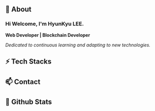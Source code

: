## 👀 About
### Hi Welcome, I'm **HyunKyu LEE**. 

**Web Developer | Blockchain Developer**

*Dedicated to continuous learning and adapting to new technologies.*

## ⚡ Tech Stacks

## 📫 Contact

## 💞️ Github Stats
